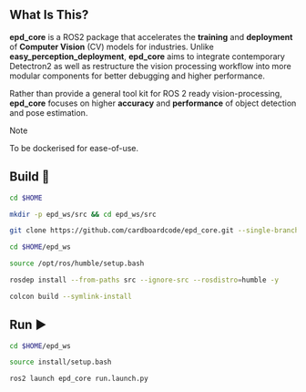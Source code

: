 ## **What Is This?**

**epd_core** is a ROS2 package that accelerates the **training** and **deployment** of **Computer Vision** (CV) models for industries. Unlike **easy_perception_deployment**, **epd_core** aims to integrate contemporary Detectron2 as well as restructure the vision processing workflow into more modular components for better debugging and higher performance. 

Rather than provide a general tool kit for ROS 2 ready vision-processing, **epd_core** focuses on higher **accuracy** and **performance** of object detection and pose estimation. 

> [!NOTE]  
> To be dockerised for ease-of-use.

## **Build** :hammer:

```bash
cd $HOME
```

```bash
mkdir -p epd_ws/src && cd epd_ws/src
```

```bash
git clone https://github.com/cardboardcode/epd_core.git --single-branch --branch forward-dev --depth 1
```

```bash
cd $HOME/epd_ws
```

```bash
source /opt/ros/humble/setup.bash
```

```bash
rosdep install --from-paths src --ignore-src --rosdistro=humble -y
```

```bash
colcon build --symlink-install
```

## **Run** :arrow_forward:

```bash
cd $HOME/epd_ws
```

```bash
source install/setup.bash
```

```bash
ros2 launch epd_core run.launch.py
```
